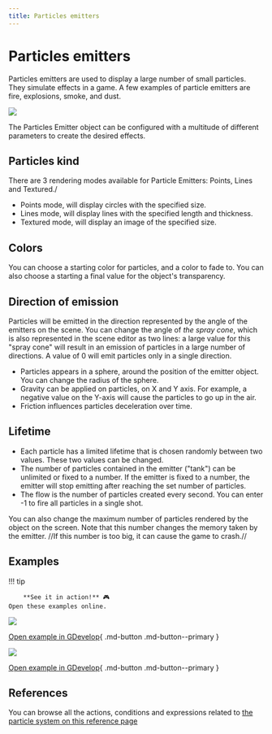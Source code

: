 ```yaml
---
title: Particles emitters
---
```

# Particles emitters

Particles emitters are used to display a large number of small particles. They simulate effects in a game. A few examples of particle emitters are fire, explosions, smoke, and dust.

![](/gdevelop5/objects/particles_emitter/pasted/20230304-153952.png)

The Particles Emitter object can be configured with a multitude of different parameters to create the desired effects.

## Particles kind

There are 3 rendering modes available for Particle Emitters: Points, Lines and Textured./

* Points mode, will display circles with the specified size.
* Lines mode,  will display lines with the specified length and thickness.
* Textured mode, will display an image of the specified size.

## Colors

You can choose a starting color for particles, and a color to fade to. You can also choose a starting a final value for the object's transparency.

## Direction of emission

Particles will be emitted in the direction represented by the angle of the emitters on the scene. You can change the angle of *the spray cone*, which is also represented in the scene editor as two lines: a large value for this "spray cone" will result in an emission of particles in a large number of directions. A value of 0 will emit particles only in a single direction.

* Particles appears in a sphere, around the position of the emitter object. You can change the radius of the sphere.
* Gravity can be applied on particles, on X and Y axis. For example, a negative value on the Y-axis will cause the particles to go up in the air.
* Friction influences particles deceleration over time.

## Lifetime

* Each particle has a limited lifetime that is chosen randomly between two values. These two values can be changed.
* The number of particles contained in the emitter ("tank") can be unlimited or fixed to a number. If the emitter is fixed to a number, the emitter will stop emitting after reaching the set number of particles.
* The flow is the number of particles created every second. You can enter -1 to fire all particles in a single shot.

You can also change the maximum number of particles rendered by the object on the screen. Note that this number changes the memory taken by the emitter. //If this number is too big, it can cause the game to crash.//

## Examples

!!! tip

        **See it in action!** 🎮
    Open these examples online.


[![](/gdevelop5/objects/particleemitterexplosionsnew.png)](https://editor.gdevelop.io/?project=example://particles-explosions)

[Open example in GDevelop](https://editor.gdevelop.io/?project=example://particles-explosions){ .md-button .md-button--primary }

[![](/gdevelop5/objects/particleemitervariousnew.png)](https://editor.gdevelop.io/?project=example://particles-various-effects)

[Open example in GDevelop](https://editor.gdevelop.io/?project=example://particles-various-effects){ .md-button .md-button--primary }

## References

You can browse all the actions, conditions and expressions related to [the particle system on this reference page](/gdevelop5/all-features/particle-system/reference/)